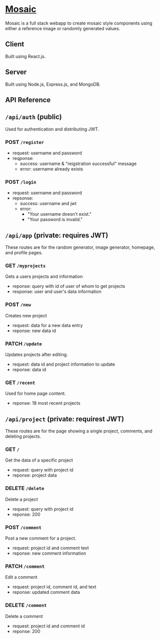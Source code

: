 # [Mosaic](https://mosaiorama.herokuapp.com/)

Mosaic is a full stack webapp to create mosaic style components using either a reference image or randomly generated values.

## Client

Built using React.js.

## Server

Built using Node.js, Express.js, and MongoDB.

## API Reference

## `/api/auth` (public)
Used for authentication and distributing JWT.

### POST `/register`

* request: username and password
* reqponse: 
  * success: username & "reigstration successful" message
  * error: username already exists

### POST `/login`

* request: username and password
* repsonse: 
  * success: username and jwt
  * error:
    * "Your username doesn't exist."
    * "Your password is invalid."


## `/api/app` (private: requires JWT)
These routes are for the random generator, image generator, homepage, and profile pages.

### GET `/myprojects`
Gets a users projects and information

* reponse: query with id of user of whom to get projects
* response: user and user's data information

### POST `/new`
Creates new project

* request: data for a new data entry
* reponse: new data id

### PATCH `/update`
Updates projects after editing.

* request: data id and project information to update
* reponse: data id

### GET `/recent`
Used for home page content.

* reponse: 18 most recent projects


## `/api/project` (private: requirest JWT)
These routes are for the page showing a single project, comments, and deleting projects.

### GET `/`
Get the data of a specific project

* request: query with project id
* reponse: project data

### DELETE `/delete`
Delete a project

* request: query with project id
* reponse: 200

### POST `/comment`
Post a new comment for a project.

* request: project id and comment text
* reponse: new comment information

### PATCH `/comment`
Edit a comment

* request: project id, comment id, and text
* reponse: updated comment data

### DELETE `/comment`
Delete a comment

* request: project id and comment id
* reponse: 200